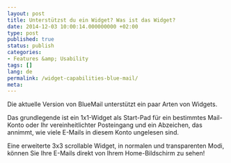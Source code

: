 ```yaml
---
layout: post
title: Unterstützst du ein Widget? Was ist das Widget?
date: 2014-12-03 10:00:14.000000000 +02:00
type: post
published: true
status: publish
categories:
- Features &amp; Usability
tags: []
lang: de
permalink: /widget-capabilities-blue-mail/
meta:
---
```


Die aktuelle Version von BlueMail unterstützt ein paar Arten von Widgets.

Das grundlegende ist ein 1x1-Widget als Start-Pad für ein bestimmtes Mail-Konto oder Ihr vereinheitlichter Posteingang und ein Abzeichen, das annimmt, wie viele E-Mails in diesem Konto ungelesen sind.

Eine erweiterte 3x3 scrollable Widget, in normalen und transparenten Modi, können Sie Ihre E-Mails direkt von Ihrem Home-Bildschirm zu sehen!
